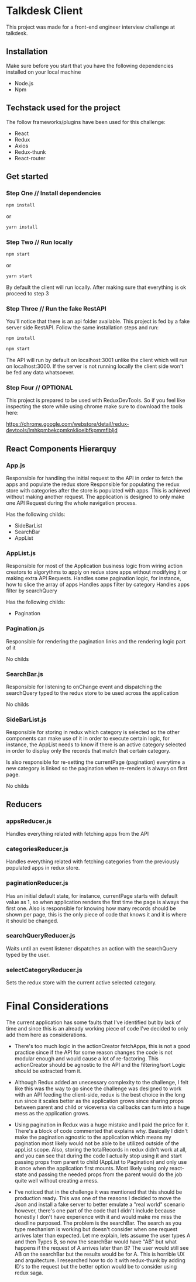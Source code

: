 # Talkdesk Client

This project was made for a front-end engineer interview challenge at talkdesk.

## Installation

Make sure before you start that you have the following dependencies installed on your local machine
  - Node.js
  - Npm

## Techstack used for the project

The follow frameworks/plugins have been used for this challenge:

  - React
  - Redux
  - Axios
  - Redux-thunk
  - React-router

## Get started

### Step One // Install dependencies

```bash
npm install
```
or
```bash
yarn install
```
### Step Two // Run locally 

```bash
npm start
```
or
```bash
yarn start
```
By default the client will run locally. After making sure that everything is ok proceed to step 3

### Step Three // Run the fake RestAPI

You'll notice that there is an api folder available. This project is fed by a fake server side RestAPI.
Follow the same installation steps and run:

```bash
npm install
```
```bash
npm start
```
The API will run by default on localhost:3001 unlike the client which will run on localhost:3000. If the server is not running locally the client side won't be fed any data whatsoever. 

### Step Four // OPTIONAL

This project is prepared to be used with ReduxDevTools. So if you feel like inspecting the store while using chrome make sure to download the tools here:

https://chrome.google.com/webstore/detail/redux-devtools/lmhkpmbekcpmknklioeibfkpmmfibljd

## React Components Hierarquy

### App.js

Responsible for handling the initial request to the API in order to fetch the apps and populate the redux store
Responsible for populating the redux store with categories after the store is populated with apps. This is achieved without
making another request. The application is designed to only make one API Request during the whole navigation process.

Has the following childs:
- SideBarList
- SearchBar
- AppList

### AppList.js

Responsible for most of the Application business logic from wiring action creators to algorythms to apply on redux store apps without modifying it or making extra API Requests.
Handles some pagination logic, for instance, how to slice the array of apps
Handles apps filter by category
Handles apps filter by searchQuery

Has the following childs:
- Pagination

### Pagination.js

Responsible for rendering the pagination links and the rendering logic part of it

No childs

### SearchBar.js

Responsible for listening to onChange event and dispatching the searchQuery typed to the redux store to be used across the application

No childs

### SideBarList.js

Responsible for storing in redux which category is selected so the other components can make use of it in order to execute certain logic, for instance, the AppList needs to know if there is an active category selected in order to display only the records that match that certain category.

Is also responsible for re-setting the currentPage (pagination) everytime a new category is linked so the pagination when re-renders is always on first page.

No childs

## Reducers

### appsReducer.js

Handles everything related with fetching apps from the API

### categoriesReducer.js

Handles everything related with fetching categories from the previously populated apps in redux store.

### paginationReducer.js

Has an initial default state, for instance, currentPage starts with default value as 1, so when application renders the first time the page is always the first one. Also is responsible for knowing how many records should be shown per page, this is the only piece of code that knows it and it is where it should be changed.

### searchQueryReducer.js

Waits until an event listener dispatches an action with the searchQuery typed by the user.

### selectCategoryReducer.js

Sets the redux store with the current active selected category.

# Final Considerations

The current application has some faults that I've identified but by lack of time and since this is an already working piece of code I've decided to only add them here as considerations.

- There's too much logic in the actionCreator fetchApps, this is not a good practice since if the API for some reason changes the code is not modular enough and would cause a lot of re-factoring. This actionCreator should be agnostic to the API and the filtering/sort Logic should be extracted from it.

- Although Redux added an unecessary complexity to the challenge, I felt like this was the way to go since the challenge was designed to work with an API feeding the client-side, redux is the best choice in the long run since it scales better as the application grows since sharing props between parent and child or viceversa via callbacks can turn into a huge mess as the application grows.

- Using pagination in Redux was a huge mistake and I paid the price for it. There's a block of code commented that explains why. Basically I didn't make the pagination agnostic to the application which means my pagination most likely would not be able to be utilized outside of the appList scope. Also, storing the totalRecords in redux didn't work at all, and you can see that during the code I actually stop using it and start passing props from parent to child (AppList to Pagination) and only use it once when the application first mounts. Most likely using only react-state and passing the needed props from the parent would do the job quite well without creating a mess.

- I've noticed that in the challenge it was mentioned that this should be production ready. This was one of the reasons I decided to move the Json and install a fake server to better emulate a "real world" scenario however, there's one part of the code that I didn't include because honestly I don't have experience with it and would make me miss the deadline purposed. The problem is the searchBar. The search as you type mechanism is working but doesn't consider when one request arrives later than expected. Let me explain, lets assume the user types A and then Types B, so now the searchBar would have "AB" but what happens if the request of A arrives later than B? The user would still see AB on the searchBar but the results would be for A. This is horrible UX and arquitecture. I researched how to do it with redux-thunk by adding ID's to the request but the better option would be to consider using redux saga.





